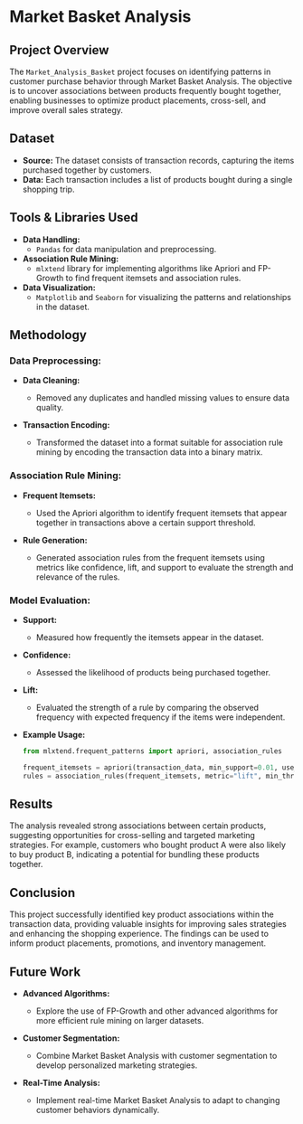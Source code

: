# Market Basket Analysis

## Project Overview

The `Market_Analysis_Basket` project focuses on identifying patterns in customer purchase behavior through Market Basket Analysis. The objective is to uncover associations between products frequently bought together, enabling businesses to optimize product placements, cross-sell, and improve overall sales strategy.

## Dataset

- **Source:** The dataset consists of transaction records, capturing the items purchased together by customers.
- **Data:** Each transaction includes a list of products bought during a single shopping trip.

## Tools & Libraries Used

- **Data Handling:**
  - `Pandas` for data manipulation and preprocessing.
- **Association Rule Mining:**
  - `mlxtend` library for implementing algorithms like Apriori and FP-Growth to find frequent itemsets and association rules.
- **Data Visualization:**
  - `Matplotlib` and `Seaborn` for visualizing the patterns and relationships in the dataset.

## Methodology

### Data Preprocessing:

- **Data Cleaning:**
  - Removed any duplicates and handled missing values to ensure data quality.
  
- **Transaction Encoding:**
  - Transformed the dataset into a format suitable for association rule mining by encoding the transaction data into a binary matrix.

### Association Rule Mining:

- **Frequent Itemsets:**
  - Used the Apriori algorithm to identify frequent itemsets that appear together in transactions above a certain support threshold.
  
- **Rule Generation:**
  - Generated association rules from the frequent itemsets using metrics like confidence, lift, and support to evaluate the strength and relevance of the rules.

### Model Evaluation:

- **Support:**
  - Measured how frequently the itemsets appear in the dataset.
  
- **Confidence:**
  - Assessed the likelihood of products being purchased together.
  
- **Lift:**
  - Evaluated the strength of a rule by comparing the observed frequency with expected frequency if the items were independent.

- **Example Usage:**
  ```python
  from mlxtend.frequent_patterns import apriori, association_rules
  
  frequent_itemsets = apriori(transaction_data, min_support=0.01, use_colnames=True)
  rules = association_rules(frequent_itemsets, metric="lift", min_threshold=1.0)
  ```

## Results

The analysis revealed strong associations between certain products, suggesting opportunities for cross-selling and targeted marketing strategies. For example, customers who bought product A were also likely to buy product B, indicating a potential for bundling these products together.

## Conclusion

This project successfully identified key product associations within the transaction data, providing valuable insights for improving sales strategies and enhancing the shopping experience. The findings can be used to inform product placements, promotions, and inventory management.

## Future Work

- **Advanced Algorithms:**
  - Explore the use of FP-Growth and other advanced algorithms for more efficient rule mining on larger datasets.
  
- **Customer Segmentation:**
  - Combine Market Basket Analysis with customer segmentation to develop personalized marketing strategies.
  
- **Real-Time Analysis:**
  - Implement real-time Market Basket Analysis to adapt to changing customer behaviors dynamically.
